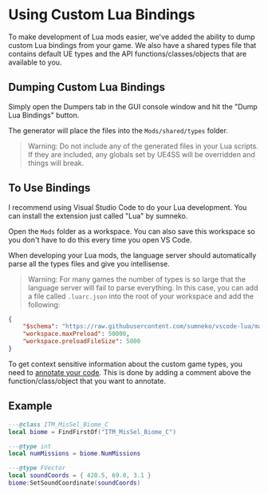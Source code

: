 # Using Custom Lua Bindings

To make development of Lua mods easier, we've added the ability to dump custom Lua bindings from your game. We also have a shared types file that contains default UE types and the API functions/classes/objects that are available to you.

## Dumping Custom Lua Bindings

Simply open the Dumpers tab in the GUI console window and hit the "Dump Lua Bindings" button. 

The generator will place the files into the `Mods/shared/types` folder. 

> Warning: Do not include any of the generated files in your Lua scripts. If they are included, any globals set by UE4SS will be overridden and things will break.

## To Use Bindings

I recommend using Visual Studio Code to do your Lua development. You can install the extension just called "Lua" by sumneko.

Open the `Mods` folder as a workspace. You can also save this workspace so you don't have to do this every time you open VS Code. 

When developing your Lua mods, the language server should automatically parse all the types files and give you intellisense. 

> Warning: For many games the number of types is so large that the language server will fail to parse everything. In this case, you can add a file called `.luarc.json` into the root of your workspace and add the following:

```json
{
    "$schema": "https://raw.githubusercontent.com/sumneko/vscode-lua/master/setting/schema.json",
    "workspace.maxPreload": 50000,
    "workspace.preloadFileSize": 5000
}
```

To get context sensitive information about the custom game types, you need to [annotate your code](https://emmylua.github.io/annotation.html). This is done by adding a comment above the function/class/object that you want to annotate. 

## Example

```lua
---@class ITM_MisSel_Biome_C
local biome = FindFirstOf("ITM_MisSel_Biome_C")

---@type int
local numMissions = biome.NumMissions

---@type FVector
local soundCoords = { 420.5, 69.0, 3.1 }
biome:SetSoundCoordinate(soundCoords)
```